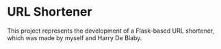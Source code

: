 # URL Shortener
This project represents the development of a Flask-based URL shortener, which was made by myself and Harry De Blaby. 